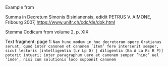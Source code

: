 Example from

Summa in Decretum Simonis Bisinianensis, edidit PETRUS V. AIMONE, Fribourg 2007, 
https://www.unifr.ch/cdc/de/dok.html

Stemma Codicum from volume 2, p. XIX

Text fragment: page 1:
```Nam hunc modum in hoc decretorum opere Gratianus seruat, quod inter canonem et canonem ’item’ fere interserit semper, sicut lectoris [intelligentia (Lr Lp D) | diligentia (Ba A La Rc R P)] poterit intueri; inter paragraphum uero et canonem semper ’hinc’ uel ’inde’, nisi cum solutionis loco supponit canonem```

